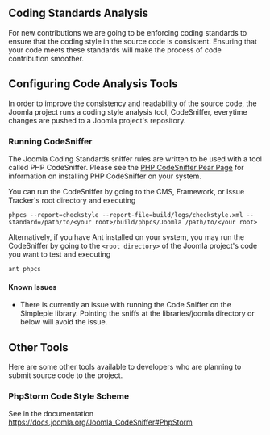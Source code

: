 ## Coding Standards Analysis

For new contributions we are going to be enforcing coding standards to ensure that the coding style in the source code is consistent. Ensuring that your code meets these standards will make the process of code contribution smoother.

## Configuring Code Analysis Tools

In order to improve the consistency and readability of the source code, the Joomla project runs a coding style analysis tool, CodeSniffer, everytime changes are pushed to a Joomla project's repository. 

### Running CodeSniffer

The Joomla Coding Standards sniffer rules are written to be used with a tool called PHP CodeSniffer. Please see the [PHP CodeSniffer Pear
Page](http://pear.php.net/package/PHP_CodeSniffer) for information on
installing PHP CodeSniffer on your system.

You can run the CodeSniffer by going to the CMS, Framework, or Issue Tracker's root directory and executing 

```
phpcs --report=checkstyle --report-file=build/logs/checkstyle.xml --standard=/path/to/<your root>/build/phpcs/Joomla /path/to/<your root>
```

Alternatively, if you have Ant installed on your system, you may run the CodeSniffer by going to the `<root directory>` of the Joomla project's code you want to test and executing

```
ant phpcs
```

#### Known Issues

-   There is currently an issue with running the Code Sniffer on the
    Simplepie library. Pointing the sniffs at the libraries/joomla
    directory or below will avoid the issue.

## Other Tools

Here are some other tools available to developers who are planning to submit source code to the project.

### PhpStorm Code Style Scheme

See in the documentation https://docs.joomla.org/Joomla_CodeSniffer#PhpStorm
